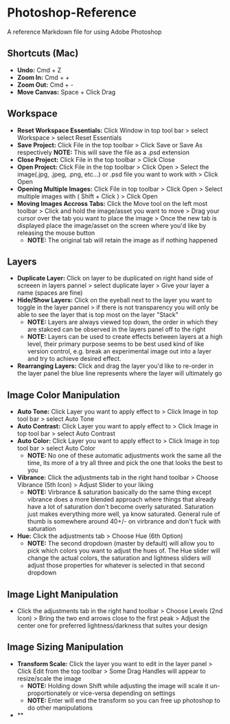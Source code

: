 # Photoshop-Reference
A reference Markdown file for using Adobe Photoshop

## Shortcuts (Mac)
- **Undo:** Cmd + Z
- **Zoom In:** Cmd + +
- **Zoom Out:**  Cmd + -
- **Move Canvas:** Space + Click Drag

## Workspace
- **Reset Workspace Essentials:** Click Window in top tool bar > select Workspace > select Reset Essentials
- **Save Project:** Click File in the top toolbar > Click Save or Save As respectively **NOTE:** This will save the file as a .psd extension
- **Close Project:** Click File in the top toolbar > Click Close
- **Open Project:** Click File in the top toolbar > Click Open > Select the image(.jpg, .jpeg, .png, etc...) or .psd file you want to work with > Click Open
- **Opening Multiple Images:** Click File in top toolbar > Click Open > Select multiple images with ( Shift + Click ) > Click Open
- **Moving Images Accross Tabs:** Click the Move tool on the left most toolbar > Click and hold the image/asset you want to move > Drag your cursor over the tab you want to place the image > Once the new tab is displayed place the image/asset on the screen where you'd like by releasing the mouse button
  - **NOTE:** The original tab will retain the image as if nothing happened

## Layers 
- **Duplicate Layer:** Click on layer to be duplicated on right hand side of screeen in layers pannel > select duplicate layer > Give your layer a name (spaces are fine)
- **Hide/Show Layers:** Click on the eyeball next to the layer you want to toggle in the layer pannel > if there is not transparency you will only be able to see the layer that is top most on the layer "Stack" 
  - **NOTE:** Layers are always viewed top down, the order in which they are stakced can be observed in the layers panel off to the right
  - **NOTE:** Layers can be used to create effects between layers at a high level, their primary purpose seems to be best used kind of like version control, e.g. break an experimental image out into a layer and try to achieve desired effect.
- **Rearranging Layers:** Click and drag the layer you'd like to re-order in the layer panel the blue line represents where the layer will ultimately go

## Image Color Manipulation
- **Auto Tone:** Click Layer you want to apply effect to > Click Image in top tool bar > select Auto Tone 
- **Auto Contrast:** Click Layer you want to apply effect to > Click Image in top tool bar > select Auto Contrast
- **Auto Color:** Click Layer you want to apply effect to > Click Image in top tool bar > select Auto Color
  - **NOTE:** No one of these automatic adjustments work the same all the time, its more of a try all three and pick the one that looks the best to you 
- **Vibrance:** Click the adjustments tab in the right hand toolbar > Choose Vibrance (5th Icon) > Adjust Slider to your liking 
  - **NOTE:** Virbrance & saturation basically do the same thing except vibrance does a more blended approach where things that already have a lot of saturation don't become overly saturated. Saturation just makes everything more well, ya know saturated. General rule of thumb is somewhere around 40+/- on virbrance and don't fuck with saturation 
- **Hue:** Click the adjustments tab > Choose Hue (6th Option)
  - **NOTE:** The second dropdown (master by default) will allow you to pick which colors you want to adjust the hues of. The Hue slider will change the actual colors, the saturation and lightness sliders will adjust those properties for whatever is selected in that second dropdown 

## Image Light Manipulation 
- Click the adjustments tab in the right hand toolbar > Choose Levels (2nd Icon) > Bring the two end arrows close to the first peak > Adjust the center one for preferred lightness/darkness that suites your design 

## Image Sizing Manipulation
- **Transform Scale:** Click the layer you want to edit in the layer panel > Click Edit from the top toolbar > Some Drag Handles will appear to resize/scale the image
  - **NOTE:** Holding down Shift while adjusting the image will scale it un-proportionately or vice-versa depending on settings
  - **NOTE:** Enter will end the transform so you can free up photoshop to do other manipulations 
- **
